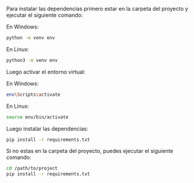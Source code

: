 Para instalar las dependencias primero estar en la carpeta del proyecto y ejecutar el siguiente comando:

En Windows:

```bash
python -m venv env
```

En Linux:

```bash
python3 -m venv env
```

Luego activar el entorno virtual:

En Windows:

```bash
env\Scripts\activate
```

En Linux:

```bash
source env/bin/activate
```

Luego instalar las dependencias:

```bash
pip install -r requirements.txt
```

Si no estas en la carpeta del proyecto, puedes ejecutar el siguiente comando:

```bash
cd /path/to/project
pip install -r requirements.txt
```
